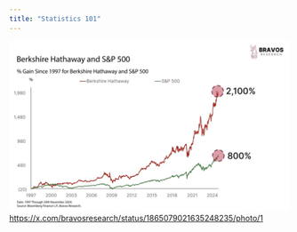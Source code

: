 ```yaml
---
title: "Statistics 101"
---
```


![Berkshire](../images/statistics/berkshire.jpeg)
https://x.com/bravosresearch/status/1865079021635248235/photo/1